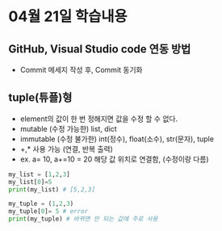 # 04월 21일 학습내용

## GitHub, Visual Studio code 연동 방법
 - Commit 메세지 작성 후, Commit 동기화

## tuple(튜플)형
- element의 값이 한 번 정해지면 값을 수정 할 수 없다.
- mutable (수정 가능한) list, dict
- immutable (수정 불가한) int(정수), float(소수), str(문자), tuple
- +,* 사용 가능 (연결, 반복 출력)
- ex. a= 10, a+=10 = 20 해당 값 위치로 연결함, (수정이랑 다름)

```python
my_list = [1,2,3]
my_list[0]=5
print(my_list) # [5,2,3]

my_tuple = (1,2,3)
my_tuple[0]= 5 # error
print(my_tuple) # 바뀌면 안 되는 값에 주로 사용
```
